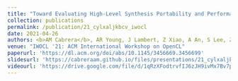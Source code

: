 ```yaml
---
title: "Toward Evaluating High-Level Synthesis Portability and Performance between Intel and Xilinx FPGAs"
collection: publications
permalink: /publication/21_cylxaljkbcv_iwocl
date: 2021-04-26
authors: <b>AM Cabrera</b>, AR Young, J Lambert, Z Xiao, A An, S Lee, Z Jin, J Kim, J Buhler, RD Chamberlain, JS Vetter 
venue: "IWOCL '21: ACM International Workshop on OpenCL"
paperurl: 'https://dl.acm.org/doi/abs/10.1145/3456669.3456699'
slidesurl: 'https://cabreraam.github.io/files/presentations/21_cylxaljkbcv_iwocl_pres.pdf'
videourl: 'https://drive.google.com/file/d/1qRzXFodtrvfIJ6zJH9ivMx7Bv7pCaZjB/view'
---
```

